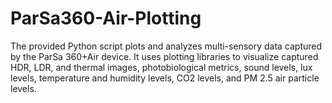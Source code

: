 # ParSa360-Air-Plotting
The provided Python script plots and analyzes multi-sensory data captured by the ParSa 360+Air device. It uses plotting libraries to visualize captured HDR, LDR, and thermal images, photobiological metrics, sound levels, lux levels, temperature and humidity levels, CO2 levels, and PM 2.5 air particle levels.
